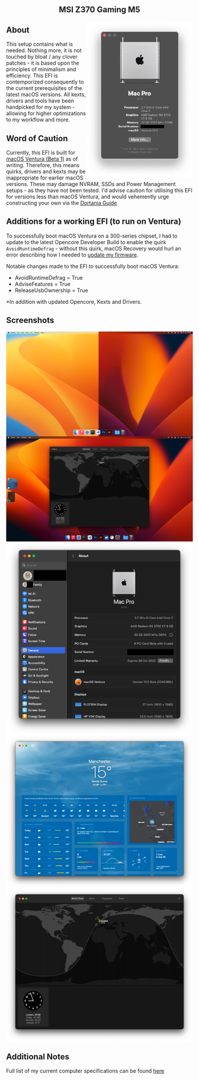 ## <p align="center">MSI Z370 Gaming M5</p>

<img align="right" width="287" height="419" src="https://github.com/JackGannonUK/HackintoshEFI/blob/main/assets/about-this-mac.png">

## About
This setup contains what is needed. Nothing more, it is not touched by bloat / any clover patches - it is based upon the principles of minimalism and efficiency. This EFI is contemporized consequently to the current prerequisites of the latest macOS versions. All kexts, drivers and tools have been handpicked for my system - allowing for higher optimizations to my workflow and more.

## Word of Caution
Currently, this EFI is built for [macOS Ventura (Beta 1)](https://www.apple.com/uk/macos/macos-ventura-preview/) as of writing. Therefore, this means quirks, drivers and kexts may be inappropriate for earlier macOS versions. These may damage NVRAM, SSDs and Power Management setups - as they have not been tested. I'd advise caution for utilising this EFI for versions less than macOS Ventura, and would vehemently urge constructing your own via the [Dortania Guide](https://dortania.github.io/OpenCore-Install-Guide/)

## Additions for a working EFI (to run on Ventura)
To successfully boot macOS Ventura on a 300-series chipset, I had to update to the latest Opencore Developer Build to enable the quirk `AvoidRuntimeDefrag` - without this quirk, macOS Recovery would hurl an error describing how I needed to [update my firmware](https://forums.macrumors.com/threads/monterey-install-error.2319354/).

Notable changes made to the EFI to successfully boot macOS Ventura:
- AvoidRuntimeDefrag = True
- AdviseFeatures = True
- ReleaseUsbOwnership = True

*In addition with updated Opencore, Kexts and Drivers.

## Screenshots

<img align="center" src="https://github.com/JackGannonUK/HackintoshEFI/blob/main/assets/lightvsdark.png">
<img align="center" src="https://github.com/JackGannonUK/HackintoshEFI/blob/main/assets/centerstage.png">
<img align="center" src="https://github.com/JackGannonUK/HackintoshEFI/blob/main/assets/system.png">
<img align="center" src="https://github.com/JackGannonUK/HackintoshEFI/blob/main/assets/weather.png">
<img align="center" src="https://github.com/JackGannonUK/HackintoshEFI/blob/main/assets/clock.png">

## Additional Notes
Full list of my current computer specifications can be found [here](https://pcpartpicker.com/list/Vb3Pfv)